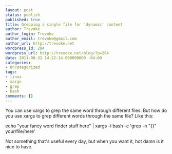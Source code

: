 ```yaml
---
layout: post
status: publish
published: true
title: Grepping a single file for 'dynamic' content
author: Trevoke
author_login: Trevoke
author_email: trevoke@gmail.com
author_url: http://trevoke.net
wordpress_id: 294
wordpress_url: http://trevoke.net/blog/?p=294
date: 2011-08-31 14:22:14.000000000 -04:00
categories:
- Uncategorized
tags:
- linux
- xargs
- grep
- bash
comments: []
---
```

You can use xargs to grep the same word through different files. But how do you use xargs to grep different words through the same file?
Like this:

echo "your fancy word finder stuff here" | xargs -i bash -c 'grep -n "{}" your/file/here'

Not something that's useful every day, but when you want it, hot damn is it nice to have.
